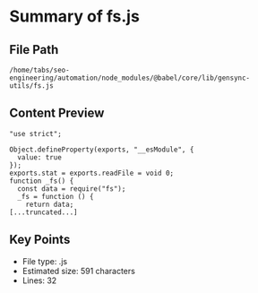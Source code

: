# Summary of fs.js
  
## File Path
`/home/tabs/seo-engineering/automation/node_modules/@babel/core/lib/gensync-utils/fs.js`

## Content Preview
```
"use strict";

Object.defineProperty(exports, "__esModule", {
  value: true
});
exports.stat = exports.readFile = void 0;
function _fs() {
  const data = require("fs");
  _fs = function () {
    return data;
[...truncated...]
```

## Key Points
- File type: .js
- Estimated size: 591 characters
- Lines: 32
